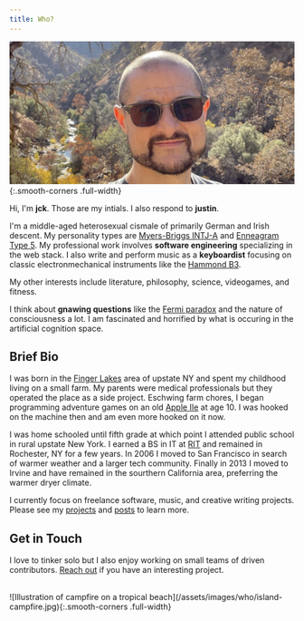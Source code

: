 ```yaml
---
title: Who?
---
```


![JCK Photograph](/assets/images/who/jck-photo.jpg){:.smooth-corners .full-width}

Hi, I'm **jck**. Those are my intials. I also respond to **justin**.

I'm a middle-aged heterosexual cismale of primarily German and Irish descent. My personality types are [Myers-Briggs INTJ-A](https://www.16personalities.com/intj-personality) and [Enneagram Type 5](https://www.enneagraminstitute.com/type-5). My professional work involves **software engineering** specializing in the web stack. I also write and perform music as a **keyboardist** focusing on classic electronmechanical instruments like the [Hammond B3](https://en.wikipedia.org/wiki/Hammond_organ).

My other interests include literature, philosophy, science, videogames, and fitness.

I think about **gnawing questions** like the [Fermi paradox](https://en.wikipedia.org/wiki/Fermi_paradox) and the nature of consciousness a lot. I am fascinated and horrified by what is occuring in the artificial cognition space.


## Brief Bio

I was born in the [Finger Lakes](https://en.wikipedia.org/wiki/Finger_Lakes) area of upstate NY and spent my childhood living on a small farm. My parents were medical professionals but they operated the place as a side project. Eschwing farm chores, I began programming adventure games on an old [Apple IIe](https://en.wikipedia.org/wiki/Apple_IIe) at age 10. I was hooked on the machine then and am even more hooked on it now.

I was home schooled until fifth grade at which point I attended public school in rural upstate New York. I earned a BS in IT at [RIT](https://www.rit.edu/) and remained in Rochester, NY for a few years. In 2006 I moved to San Francisco in search of warmer weather and a larger tech community. Finally in 2013 I moved to Irvine and have remained in the sourthern California area, preferring the warmer dryer climate.

I currently focus on freelance software, music, and creative writing projects. Please see my [projects](/projects) and [posts](/) to learn more.


## Get in Touch

I love to tinker solo but I also enjoy working on small teams of driven contributors. [Reach out](https://www.linkedin.com/in/jcraigk/) if you have an interesting project.

<br>
![Illustration of campfire on a tropical beach](/assets/images/who/island-campfire.jpg){:.smooth-corners .full-width}
